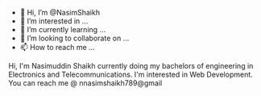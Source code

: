 - 👋 Hi, I’m @NasimShaikh
- 👀 I’m interested in ...
- 🌱 I’m currently learning ...
- 💞️ I’m looking to collaborate on ...
- 📫 How to reach me ...

<!---
NasimShaikh/NasimShaikh is a ✨ special ✨ repository because its `README.md` (this file) appears on your GitHub profile.
You can click the Preview link to take a look at your changes.
--->
Hi, I'm Nasimuddin Shaikh currently doing my bachelors of engineering in Electronics and Telecommunications.
I'm interested in Web Development.
You can reach me @ nnasimshaikh789@gmail
